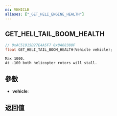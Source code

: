 ```yaml
---
ns: VEHICLE
aliases: ["_GET_HELI_ENGINE_HEALTH"]
---
```

## GET_HELI_TAIL_BOOM_HEALTH

```c
// 0xAC51915D27E4A5F7 0x8A68388F
float GET_HELI_TAIL_BOOM_HEALTH(Vehicle vehicle);
```

```
Max 1000.
At -100 both helicopter rotors will stall.
```

## 參數
* **vehicle**: 

## 返回值
